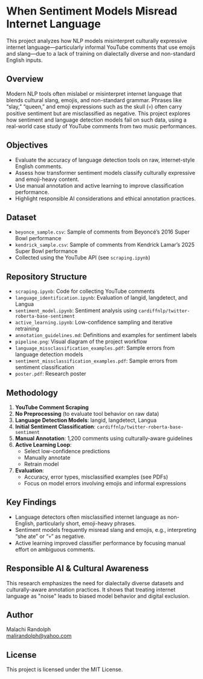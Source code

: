 
# When Sentiment Models Misread Internet Language

This project analyzes how NLP models misinterpret culturally expressive internet language—particularly informal YouTube comments that use emojis and slang—due to a lack of training on dialectally diverse and non-standard English inputs.

## Overview

Modern NLP tools often mislabel or misinterpret internet language that blends cultural slang, emojis, and non-standard grammar. Phrases like “slay,” “queen,” and emoji expressions such as the skull (💀) often carry positive sentiment but are misclassified as negative. This project explores how sentiment and language detection models fail on such data, using a real-world case study of YouTube comments from two music performances.

## Objectives

- Evaluate the accuracy of language detection tools on raw, internet-style English comments.
- Assess how transformer sentiment models classify culturally expressive and emoji-heavy content.
- Use manual annotation and active learning to improve classification performance.
- Highlight responsible AI considerations and ethical annotation practices.

## Dataset

- `beyonce_sample.csv`: Sample of comments from Beyoncé’s 2016 Super Bowl performance
- `kendrick_sample.csv`: Sample of comments from Kendrick Lamar’s 2025 Super Bowl performance
- Collected using the YouTube API (see `scraping.ipynb`)

## Repository Structure

- `scraping.ipynb`: Code for collecting YouTube comments
- `language_identification.ipynb`: Evaluation of langid, langdetect, and Langua
- `sentiment_model.ipynb`: Sentiment analysis using `cardiffnlp/twitter-roberta-base-sentiment`
- `active_learning.ipynb`: Low-confidence sampling and iterative retraining
- `annotation_guidelines.md`: Definitions and examples for sentiment labels
- `pipeline.png`: Visual diagram of the project workflow
- `language_missclassification_examples.pdf`: Sample errors from language detection models
- `sentiment_missclassification_examples.pdf`: Sample errors from sentiment classification
- `poster.pdf`: Research poster

## Methodology

1. **YouTube Comment Scraping**
2. **No Preprocessing** (to evaluate tool behavior on raw data)
3. **Language Detection Models**: langid, langdetect, Langua
4. **Initial Sentiment Classification**: `cardiffnlp/twitter-roberta-base-sentiment`
5. **Manual Annotation**: 1,200 comments using culturally-aware guidelines
6. **Active Learning Loop**:
    - Select low-confidence predictions
    - Manually annotate
    - Retrain model
7. **Evaluation**:
    - Accuracy, error types, misclassified examples (see PDFs)
    - Focus on model errors involving emojis and informal expressions

## Key Findings

- Language detectors often misclassified internet language as non-English, particularly short, emoji-heavy phrases.
- Sentiment models frequently misread slang and emojis, e.g., interpreting “she ate” or “💀” as negative.
- Active learning improved classifier performance by focusing manual effort on ambiguous comments.

## Responsible AI & Cultural Awareness

This research emphasizes the need for dialectally diverse datasets and culturally-aware annotation practices. It shows that treating internet language as "noise" leads to biased model behavior and digital exclusion.

## Author

Malachi Randolph  
malirandolph@yahoo.com

## License

This project is licensed under the MIT License.
